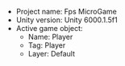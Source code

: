 <!-- UNITY CODE ASSIST INSTRUCTIONS START -->
- Project name: Fps MicroGame
- Unity version: Unity 6000.1.5f1
- Active game object:
  - Name: Player
  - Tag: Player
  - Layer: Default
<!-- UNITY CODE ASSIST INSTRUCTIONS END -->
